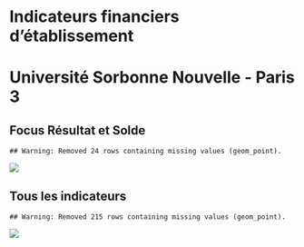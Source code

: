 Indicateurs financiers d’établissement
================

# Université Sorbonne Nouvelle - Paris 3

## Focus Résultat et Solde

    ## Warning: Removed 24 rows containing missing values (geom_point).

![](université_sorbonne_nouvelle___paris_3_files/figure-gfm/etab.focus-1.png)<!-- -->

## Tous les indicateurs

    ## Warning: Removed 215 rows containing missing values (geom_point).

![](université_sorbonne_nouvelle___paris_3_files/figure-gfm/etab-1.png)<!-- -->
